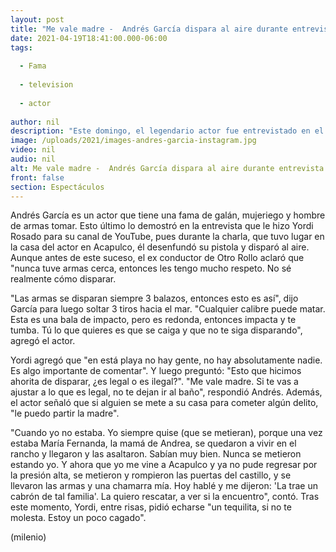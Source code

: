 ```yaml
---
layout: post
title: "Me vale madre -  Andrés García dispara al aire durante entrevista con Yordi Rosado"
date: 2021-04-19T18:41:00.000-06:00
tags:
  
  - Fama
  
  - television
  
  - actor
  
author: nil
description: "Este domingo, el legendario actor fue entrevistado en el programa en YouTube de Yordi Rosado. "
image: /uploads/2021/images-andres-garcia-instagram.jpg
video: nil
audio: nil
alt: Me vale madre -  Andrés García dispara al aire durante entrevista con Yordi Rosado
front: false
section: Espectáculos
---
```


Andrés García es un actor que tiene una fama de galán, mujeriego y hombre de armas tomar. Esto último lo demostró en la entrevista que le hizo Yordi Rosado para su canal de YouTube, pues durante la charla, que tuvo lugar en la casa del actor en Acapulco, él desenfundó su pistola y disparó al aire. Aunque antes de este suceso, el ex conductor de Otro Rollo aclaró que "nunca tuve armas cerca, entonces les tengo mucho respeto. No sé realmente cómo disparar.

"Las armas se disparan siempre 3 balazos, entonces esto es así", dijo García para luego soltar 3 tiros hacia el mar. "Cualquier calibre puede matar. Esta es una bala de impacto, pero es redonda, entonces impacta y te tumba. Tú lo que quieres es que se caiga y que no te siga disparando", agregó el actor.

Yordi agregó que "en está playa no hay gente, no hay absolutamente nadie. Es algo importante de comentar". Y luego preguntó: "Esto que hicimos ahorita de disparar, ¿es legal o es ilegal?". "Me vale madre. Si te vas a ajustar a lo que es legal, no te dejan ir al baño", respondió Andrés. Además, el actor señaló que si alguien se mete a su casa para cometer algún delito, "le puedo partir la madre". 

"Cuando yo no estaba. Yo siempre quise (que se metieran), porque una vez estaba María Fernanda, la mamá de Andrea, se quedaron a vivir en el rancho y llegaron y las asaltaron. Sabían muy bien. Nunca se metieron estando yo. Y ahora que yo me vine a Acapulco y ya no pude regresar por la presión alta, se metieron y rompieron las puertas del castillo, y se llevaron las armas y una chamarra mía. Hoy hablé y me dijeron: 'La trae un cabrón de tal familia'. La quiero rescatar, a ver si la encuentro", contó. Tras este momento, Yordi, entre risas, pidió echarse "un tequilita, si no te molesta. Estoy un poco cagado".

(milenio)